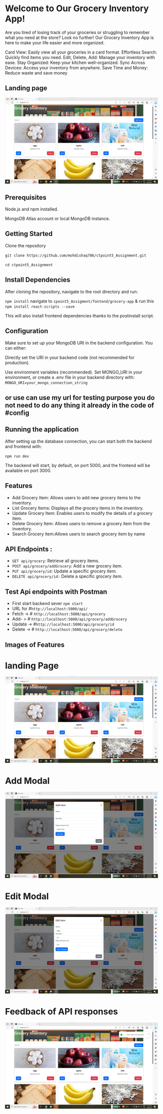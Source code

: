 # Welcome to Our Grocery Inventory App!
Are you tired of losing track of your groceries or struggling to remember what you need at the store? Look no further! Our Grocery Inventory App is here to make your life easier and more organized.

Card View: Easily view all your groceries in a card format.
Effortless Search: Quickly find items you need.
Edit, Delete, Add: Manage your inventory with ease.
Stay Organized: Keep your kitchen well-organized.
Sync Across Devices: Access your inventory from anywhere.
Save Time and Money: Reduce waste and save money

## Landing page 

![Alt Text](page.png)

## Prerequisites
Node.js and npm installed.

MongoDB Atlas account or local MongoDB instance.

## Getting Started
Clone the repository

`git clone https://github.com/mohdishaq786/ctpoint5_Assignment.git`

`cd ctpoint5_Assignment`

## Install Dependencies

After cloning the repository, navigate to the root directory and run:

`npm install`
 navigate to `cpoint5_Assigment/fontend/grocery-app` & run this `npm install react-scripts --save`

This will also install frontend dependencies thanks to the postinstall script.

## Configuration
Make sure to set up your MongoDB URI in the backend configuration. You can either:

Directly set the URI in your backend code (not recommended for production).

Use environment variables (recommended). Set MONGO_URI in your environment, or create a .env file in your backend directory with:
`MONGO_URI=your_mongo_connection_string`

## or use  can use my url for testing purpose you do  not need to do any thing it already in the code of #config

## Running the application
After setting up the database connection, you can start both the backend and frontend with:

 `npm run dev`

The backend will start, by default, on port 5000, and the frontend will be available on port 3000.

## Features

- Add Grocery Item: Allows users to add new grocery items to the inventory.
- List Grocery Items: Displays all the grocery items in the inventory.
- Update Grocery Item: Enables users to modify the details of a grocery item.
- Delete Grocery Item: Allows users to remove a grocery item from the inventory.
- Search Grocery item:Allows users to search grocery item by name

## API Endpoints :

- `GET api/grocery`: Retrieve all grocery items.
- `POST api/grocery/addGrocery`: Add a new grocery item.
- `PUT api/grocery/id`: Update a specific grocery item.
- `DELETE api/grocery/id:` Delete a specific grocery item.

## Test Api endpoints with Postman
- First start backend sever `npm start`
- URL for #`http://localhost:5000/api/ `
- Fetch -> # `http://localhost:5000/api/grocery`
- Add- > # `http://localhost:5000/api/grocery/addGrocery`
- Update -> #`http://localhost:5000/api/grocery/id`
- Delete -> # `http://localhost:5000/api/grocery/delete`


## Images of Features

# landing Page

![Alt Text](page.png)

# Add Modal

<img src="addIitem.png" >

# Edit Modal

<img src="edit.png" >

# Feedback of API responses

<img src="toastmsg.png" >




